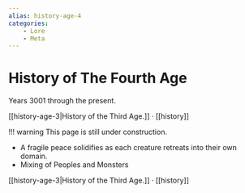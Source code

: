 ```yaml
---
alias: history-age-4
categories:
    - Lore
    - Meta
---
```

# History of The Fourth Age

Years 3001 through the present.

[[history-age-3|History of the Third Age.]] · [[history]]

!!! warning
    This page is still under construction.

- A fragile peace solidifies as each creature retreats into their own domain.
- Mixing of Peoples and Monsters

[[history-age-3|History of the Third Age.]] · [[history]]
